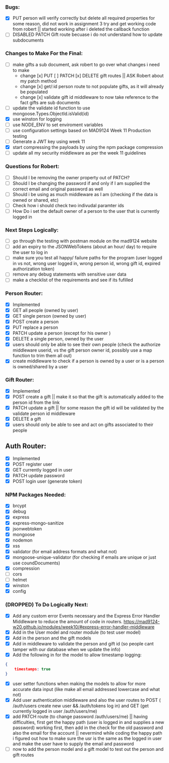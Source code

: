 ### Bugs: 
- [x] PUT person will verify correctly but delete all required properties for some reason, did not work in assignment 3 try and get working code from robert || started working after i deleted the callback function
- [ ] DISABLED PATCH Gift route becuase i do not understand how to update subdocuments

### Changes to Make For the Final:
- [ ] make gifts a sub document, ask robert to go over what changes i need to make
    - change [x] PUT [ ] PATCH [x] DELETE gift routes || ASK Robert about my patch method
    - change [x] get/:id person route to not populate gifts, as it will already be populated
    - change [x] validate gift id middleware to now take reference to the fact gifts are sub documents
- [ ] update the validate id function to use mongoose.Types.ObjectId.isValid(id)
- [x] use winston for logging 
- [ ] use NODE_ENV to set enviroment variables
- [ ] use configuration settings based on MAD9124 Week 11 Production testing
- [ ] Generate a JWT key using week 11
- [x] start compressing the payloads by using the npm package compression
- [ ] update all my security middleware as per the week 11 guidelines

### Questions for Robert:
- [ ] Should I be removing the owner property out of PATCH?
- [ ] Should I be changing the password if and only if I am supplied the correct email and original password as well
- [ ] Should i be using as much middleware as I am (checking if the data is owned or shared, etc)
- [ ] Check how i should check two indivudal paramter ids
- [ ] How Do i set the default owner of a person to the user that is currently logged in

### Next Steps Logically:
- [ ] go through the testing with postman module on the mad9124 website
- [ ] add an expiry to the JSONWebTokens (about an hour/ day) to require the user to log in
- [ ] make sure you test all happy/ failure paths for the program (user logged in vs not, wrong user logged in, wrong person id, wrong gift id, expired authorization token)
- [ ] remove any debug statements with sensitive user data
- [ ] make a checklist of the requirements and see if its fufilled

### Person Router:
- [x] Implemented
- [x] GET all people (owned by user)
- [x] GET single person (owned by user)
- [x] POST create a person
- [x] PUT replace a person
- [x] PATCH update a person (except for his owner )
- [x] DELETE a single person, owned by the user
- [x] users should only be able to see their own people (check the authorize middleware userid, vs the gift person owner id, possibly use a map function to trim them all out)
- [x] create middleware to check if a person is owned by a user or is a person is owned/shared by a user

### Gift Router:
- [x] Implemented
- [x] POST create a gift || make it so that the gift is automatically added to the person id from the link
- [x] PATCH update a gift || for some reason the gift id will be validated by the validate person id middleware
- [x] DELETE a gift 
- [x] users should only be able to see and act on gifts associated to their people

## Auth Router:
- [x] Implemented
- [x] POST register user
- [x] GET currently logged in user
- [x] PATCH update password
- [x] POST login user (generate token)

### NPM Packages Needed:
- [x] brcypt
- [x] debug
- [x] express
- [x] express-mongo-sanitize
- [x] jsonwebtoken
- [x] mongoose
- [x] nodemon
- [x] xss
- [x] validator (for email address formats and what not)
- [x] mongoose-unique-validator (for checking if emails are unique or just use coundDocuments)
- [x] compression
- [ ] cors
- [ ] helmet
- [x] winston
- [x] config
 
### (DROPPED) To Do Logically Next:
- [x] Add any custom error Events necessary and the Express Error Handler Middleware to reduce the amount of code in routers. https://mad9124-w20.github.io/modules/week10/#express-error-handler-middleware
- [x] Add in the User model and router module (to test user model)
- [x] Add in the person and the gift models
- [x] Add in middleware to validate the person and gift id (so people cant tamper with our database when we update the info)
- [x] Add the following in for the model to allow timestamp logging: 
````json
{
    timestamps: true
}
````
- [x] user setter functions when making the models to allow for more accurate data input (like make all email addressed lowercase and what not)
- [x] Add user authentication middleware and also the user routes to POST ( /auth/users create new user && /auth/tokens log in) and GET (get currently logged in user /auth/users/me)
- [x] add PATCH route (to change password /auth/users/me) || having difficulties, first get the happy path (user is logged in and supplies a new password) working first, then add in the check for the old password and also the email for the account || nevermind while coding the happy path i figured out how to make sure the usr is the same as the logged in user and make the user have to supply the email and password
- [ ] now to add the person model and a gift model to test out the person and gift routes
